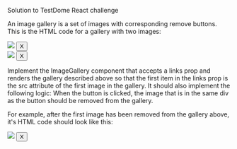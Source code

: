 Solution to TestDome React challenge

An image gallery is a set of images with corresponding remove buttons. This is the HTML code for a gallery with two images:

<!-->
<div>
  <div class="image">
    <img src="https://bit.ly/3lmYVna">
    <button class="remove">X</button>
  </div>
  <div class="image">
    <img src="https://bit.ly/3flyaMj">
    <button class="remove">X</button>
  </div>
</div>
<!-->

Implement the ImageGallery component that accepts a links prop and renders the gallery described above so that the first item in the links prop is the src attribute of the first image in the gallery. It should also implement the following logic: When the button is clicked, the image that is in the same div as the button should be removed from the gallery.

For example, after the first image has been removed from the gallery above, it's HTML code should look like this:

<!-->
<div>
  <div class="image">
    <img src="https://bit.ly/3flyaMj">
    <button class="remove">X</button>
  </div>
</div>
<!-->